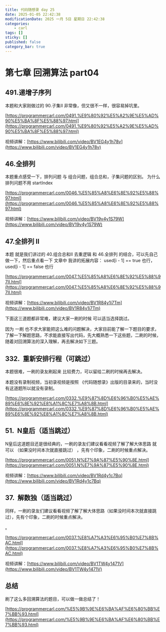 ```yaml
---
title: 代码随想录 day 25
date: 2025-01-05 22:42:38
modificationDate: 2025 一月 5日 星期日 22:42:38
categories: 
	- carl
tags: []
sticky: []
published: false
category_bar: true
---
```

# 第七章 回溯算法 part04

## 491.递增子序列

本题和大家刚做过的 90.子集II 非常像，但又很不一样，很容易掉坑里。

[https://programmercarl.com/0491.%E9%80%92%E5%A2%9E%E5%AD%90%E5%BA%8F%E5%88%97.html](https://programmercarl.com/0491.%E9%80%92%E5%A2%9E%E5%AD%90%E5%BA%8F%E5%88%97.html)

视频讲解：[https://www.bilibili.com/video/BV1EG4y1h78v](https://www.bilibili.com/video/BV1EG4y1h78v)

## 46.全排列

本题重点感受一下，排列问题 与 组合问题，组合总和，子集问题的区别。 为什么排列问题不用 startIndex

[https://programmercarl.com/0046.%E5%85%A8%E6%8E%92%E5%88%97.html](https://programmercarl.com/0046.%E5%85%A8%E6%8E%92%E5%88%97.html)

视频讲解：[https://www.bilibili.com/video/BV19v4y1S79W](https://www.bilibili.com/video/BV19v4y1S79W)

## 47.全排列 II

本题 就是我们讲过的 40.组合总和II 去重逻辑 和 46.全排列 的结合，可以先自己做一下，然后重点看一下 文章中 我讲的拓展内容： used[i - 1] == true 也行，used[i - 1] == false 也行

[https://programmercarl.com/0047.%E5%85%A8%E6%8E%92%E5%88%97II.html](https://programmercarl.com/0047.%E5%85%A8%E6%8E%92%E5%88%97II.html)

视频讲解：[https://www.bilibili.com/video/BV1R84y1i7Tm](https://www.bilibili.com/video/BV1R84y1i7Tm)

下面这三道题都非常难，建议大家一刷的时候 可以适当选择跳过。

因为 一刷 也不求大家能把这么难的问题解决，大家目前能了解一下题目的要求，了解一下解题思路，不求能直接写出代码，先大概熟悉一下这些题，二刷的时候，随着对回溯算法的深入理解，再去解决如下三题。

## 332.  重新安排行程（可跳过）

本题很难，一刷的录友刷起来 比较费力，可以留给二刷的时候再去解决。

本题没有录制视频，当初录视频是按照 《代码随想录》出版的目录来的，当时没有这道题所以就没有录制。

[https://programmercarl.com/0332.%E9%87%8D%E6%96%B0%E5%AE%89%E6%8E%92%E8%A1%8C%E7%A8%8B.html](https://programmercarl.com/0332.%E9%87%8D%E6%96%B0%E5%AE%89%E6%8E%92%E8%A1%8C%E7%A8%8B.html)

## 51.  N皇后（适当跳过）

N皇后这道题目还是很经典的，一刷的录友们建议看看视频了解了解大体思路 就可以 （如果没时间本次就直接跳过） ，先有个印象，二刷的时候重点解决。

[https://programmercarl.com/0051.N%E7%9A%87%E5%90%8E.html](https://programmercarl.com/0051.N%E7%9A%87%E5%90%8E.html)

视频讲解：[https://www.bilibili.com/video/BV1Rd4y1c7Bq](https://www.bilibili.com/video/BV1Rd4y1c7Bq)

## 37.  解数独（适当跳过）

同样，一刷的录友们建议看看视频了解了解大体思路（如果没时间本次就直接跳过），先有个印象，二刷的时候重点解决。

。

[https://programmercarl.com/0037.%E8%A7%A3%E6%95%B0%E7%8B%AC.html](https://programmercarl.com/0037.%E8%A7%A3%E6%95%B0%E7%8B%AC.html)

视频讲解：[https://www.bilibili.com/video/BV1TW4y1471V](https://www.bilibili.com/video/BV1TW4y1471V)

## 总结

刷了这么多回溯算法的题目，可以做一做总结了！

[https://programmercarl.com/%E5%9B%9E%E6%BA%AF%E6%80%BB%E7%BB%93.html](https://programmercarl.com/%E5%9B%9E%E6%BA%AF%E6%80%BB%E7%BB%93.html)